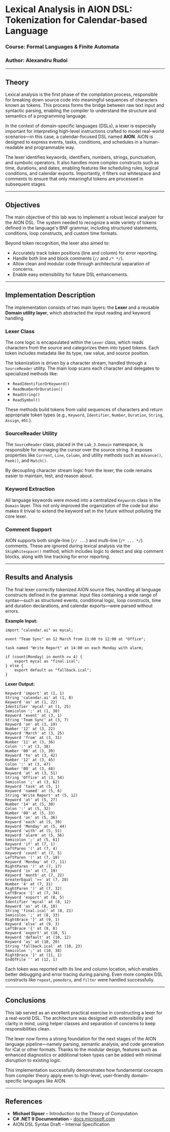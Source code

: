 # **Lexical Analysis in AION DSL: Tokenization for Calendar-based Language**

### **Course**: Formal Languages & Finite Automata  
### **Author**: Alexandru Rudoi  

---

## **Theory**

Lexical analysis is the first phase of the compilation process, responsible for breaking down source code into meaningful sequences of characters known as tokens. This process forms the bridge between raw text input and syntactic parsing, enabling the compiler to understand the structure and semantics of a programming language.

In the context of domain-specific languages (DSLs), a lexer is especially important for interpreting high-level instructions crafted to model real-world scenarios—in this case, a calendar-focused DSL named **AION**. AION is designed to express events, tasks, conditions, and schedules in a human-readable and programmable way.

The lexer identifies keywords, identifiers, numbers, strings, punctuation, and symbolic operators. It also handles more complex constructs such as time, durations, and dates, enabling features like scheduling rules, logical conditions, and calendar exports. Importantly, it filters out whitespace and comments to ensure that only meaningful tokens are processed in subsequent stages.

---

## **Objectives**

The main objective of this lab was to implement a robust lexical analyzer for the AION DSL. The system needed to recognize a wide variety of tokens defined in the language's BNF grammar, including structured statements, conditions, loop constructs, and custom time formats.

Beyond token recognition, the lexer also aimed to:

- Accurately track token positions (line and column) for error reporting.
- Handle both line and block comments (`//` and `/* */`).
- Allow clean and modular code through architectural separation of concerns.
- Enable easy extensibility for future DSL enhancements.

---

## **Implementation Description**

The implementation consists of two main layers: the **Lexer** and a reusable **Domain utility layer**, which abstracted the input reading and keyword handling.

### **Lexer Class**

The core logic is encapsulated within the `Lexer` class, which reads characters from the source and categorizes them into typed tokens. Each token includes metadata like its type, raw value, and source position.

The tokenization is driven by a character stream, handled through a `SourceReader` utility. The main loop scans each character and delegates to specialized methods like:

- `ReadIdentifierOrKeyword()`
- `ReadNumberOrDuration()`
- `ReadString()`
- `ReadSymbol()`

These methods build tokens from valid sequences of characters and return appropriate token types (e.g., `Keyword`, `Identifier`, `Number`, `Duration`, `String`, `Assign`, etc.).

### **SourceReader Utility**

The `SourceReader` class, placed in the `Lab_3.Domain` namespace, is responsible for managing the cursor over the source string. It exposes properties like `Current`, `Line`, `Column`, and utility methods such as `Advance()`, `Peek()`, and `Match()`.

By decoupling character stream logic from the lexer, the code remains easier to maintain, test, and reason about.

### **Keyword Extraction**

All language keywords were moved into a centralized `Keywords` class in the `Domain` layer. This not only improved the organization of the code but also makes it trivial to extend the keyword set in the future without polluting the core lexer.

### **Comment Support**

AION supports both single-line (`// ...`) and multi-line (`/* ... */`) comments. These are ignored during lexical analysis via the `SkipWhitespace()` method, which includes logic to detect and skip comment blocks, along with line tracking for error reporting.

---

## **Results and Analysis**

The final lexer correctly tokenized AION source files, handling all language constructs defined in the grammar. Input files containing a wide range of syntax—such as structured events, conditional logic, loop constructs, time and duration declarations, and calendar exports—were parsed without errors.

**Example Input:**

```aion
import "calendar.ai" as mycal;

event "Team Sync" on 12 March from 11:00 to 12:00 at "Office";

task named "Write Report" at 14:00 on each Monday with alarm;

if (count(Monday) in month >= 4) {
    export mycal as "final.ical";
} else {
    export default as "fallback.ical";
}
```

**Lexer Output:**

```
Keyword 'import' at (1, 1)
String 'calendar.ai' at (1, 8)
Keyword 'as' at (1, 22)
Identifier 'mycal' at (1, 25)
Semicolon ';' at (1, 30)
Keyword 'event' at (3, 1)
String 'Team Sync' at (3, 7)
Keyword 'on' at (3, 19)
Number '12' at (3, 22)
Keyword 'March' at (3, 25)
Keyword 'from' at (3, 31)
Number '11' at (3, 36)
Colon ':' at (3, 38)
Number '00' at (3, 39)
Keyword 'to' at (3, 42)
Number '12' at (3, 45)
Colon ':' at (3, 47)
Number '00' at (3, 48)
Keyword 'at' at (3, 51)
String 'Office' at (3, 54)
Semicolon ';' at (3, 62)
Keyword 'task' at (5, 1)
Keyword 'named' at (5, 6)
String 'Write Report' at (5, 12)
Keyword 'at' at (5, 27)
Number '14' at (5, 30)
Colon ':' at (5, 32)
Number '00' at (5, 33)
Keyword 'on' at (5, 36)
Keyword 'each' at (5, 39)
Keyword 'Monday' at (5, 44)
Keyword 'with' at (5, 51)
Keyword 'alarm' at (5, 56)
Semicolon ';' at (5, 61)
Keyword 'if' at (7, 1)
LeftParen '(' at (7, 4)
Keyword 'count' at (7, 5)
LeftParen '(' at (7, 10)
Keyword 'Monday' at (7, 11)
RightParen ')' at (7, 17)
Keyword 'in' at (7, 19)
Keyword 'month' at (7, 22)
GreaterEqual '>=' at (7, 28)
Number '4' at (7, 31)
RightParen ')' at (7, 32)
LeftBrace '{' at (7, 34)
Keyword 'export' at (8, 5)
Identifier 'mycal' at (8, 12)
Keyword 'as' at (8, 18)
String 'final.ical' at (8, 21)
Semicolon ';' at (8, 33)
RightBrace '}' at (9, 1)
Keyword 'else' at (9, 3)
LeftBrace '{' at (9, 8)
Keyword 'export' at (10, 5)
Keyword 'default' at (10, 12)
Keyword 'as' at (10, 20)
String 'fallback.ical' at (10, 23)
Semicolon ';' at (10, 38)
RightBrace '}' at (11, 1)
EndOfFile '' at (12, 1)
```

Each token was reported with its line and column location, which enables better debugging and error tracing during parsing. Even more complex DSL constructs like `repeat`, `pomodoro`, and `filter` were handled successfully.

---

## **Conclusions**

This lab served as an excellent practical exercise in constructing a lexer for a real-world DSL. The architecture was designed with extensibility and clarity in mind, using helper classes and separation of concerns to keep responsibilities clean.

The lexer now forms a strong foundation for the next stages of the AION language pipeline—namely parsing, semantic analysis, and code generation for iCal or other formats. Thanks to the modular design, features such as enhanced diagnostics or additional token types can be added with minimal disruption to existing logic.

This implementation successfully demonstrates how fundamental concepts from compiler theory apply even to high-level, user-friendly domain-specific languages like AION.

---

## **References**

- **Michael Sipser** – Introduction to the Theory of Computation  
- **C# .NET 9 Documentation** – [docs.microsoft.com](https://docs.microsoft.com/en-us/dotnet/)  
- AION DSL Syntax Draft – Internal Specification  